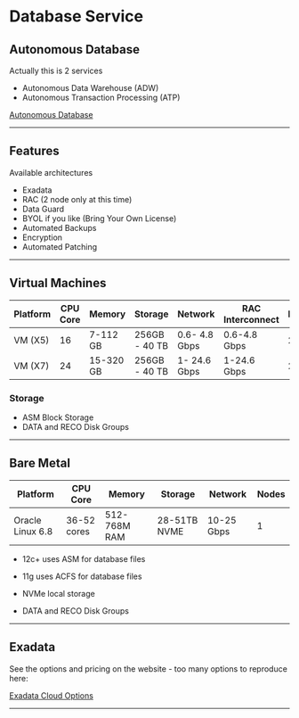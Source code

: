 # Database Service

## Autonomous Database

Actually this is 2 services

- Autonomous Data Warehouse (ADW)
- Autonomous Transaction Processing (ATP)

[Autonomous Database](https://github.com/jkstill/OCI-Notes/blob/master/DB-Autonomous.md "Autonomous Database")


---

## Features

Available architectures

- Exadata
- RAC (2 node only at this time)
- Data Guard
- BYOL if you like (Bring Your Own License)
- Automated Backups
- Encryption
- Automated Patching

---

## Virtual Machines

Platform | CPU Core|Memory|Storage|Network|RAC Interconnect|Nodes
---------|---------|------|-------|-------|----------------|------
VM (X5)|16|7-112 GB|256GB - 40 TB|0.6- 4.8 Gbps|0.6-4.8 Gbps|2
VM (X7)|24|15-320 GB|256GB - 40 TB|1- 24.6 Gbps|1-24.6 Gbps|2

### Storage

- ASM Block Storage
- DATA and RECO Disk Groups


--- 

## Bare Metal

Platform | CPU Core|Memory|Storage|Network|Nodes
---------|---------|------|-------|-------|-----
Oracle Linux 6.8|36-52 cores|512-768M RAM|28-51TB NVME|10-25 Gbps|1

- 12c+ uses ASM for database files
- 11g uses ACFS for database files

- NVMe local storage
- DATA and RECO Disk Groups

---

## Exadata

See the options and pricing on the website - too many options to reproduce here:

[Exadata Cloud Options](https://cloud.oracle.com/en_US/database/exadata/pricing "Exadata Cloud Options")



---


